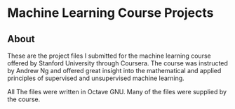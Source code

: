 # Machine Learning Course Projects

## About
These are the project files I submitted for the machine learning course offered by Stanford University through Coursera. The course was instructed by Andrew Ng and offered great insight into the mathematical and applied principles of supervised and unsupervised machine learning.

All The files were written in Octave GNU. Many of the files were supplied by the course.